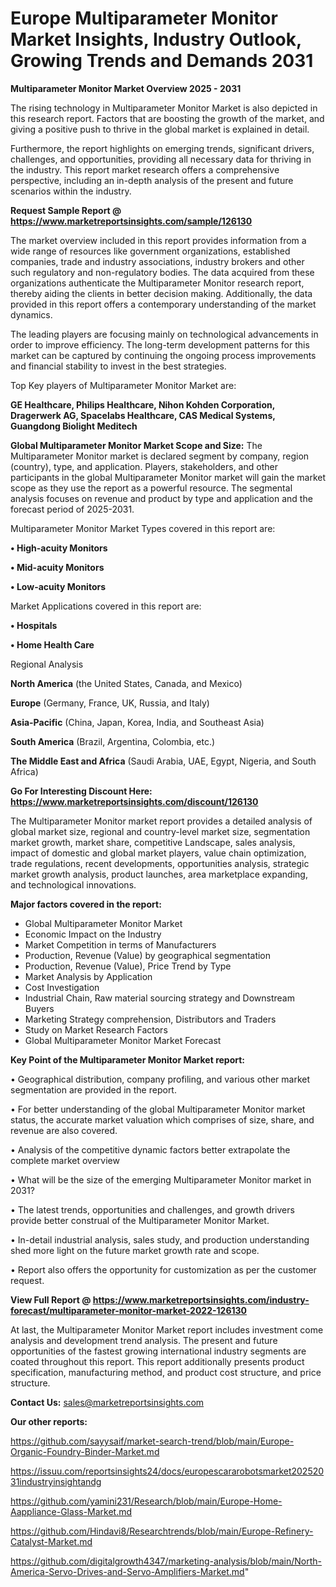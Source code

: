 # Europe Multiparameter Monitor Market Insights, Industry Outlook, Growing Trends and Demands 2031

<Strong> Multiparameter Monitor Market Overview 2025 - 2031</strong>

The rising technology in Multiparameter Monitor Market is also depicted in this research report. Factors that are boosting the growth of the market, and giving a positive push to thrive in the global market is explained in detail.

Furthermore, the report highlights on emerging trends, significant drivers, challenges, and opportunities, providing all necessary data for thriving in the industry. This report market research offers a comprehensive perspective, including an in-depth analysis of the present and future scenarios within the industry.

<strong>Request Sample Report @ <a href=https://www.marketreportsinsights.com/sample/126130>https://www.marketreportsinsights.com/sample/126130</a></strong>

The market overview included in this report provides information from a wide range of resources like government organizations, established companies, trade and industry associations, industry brokers and other such regulatory and non-regulatory bodies. The data acquired from these organizations authenticate the Multiparameter Monitor research report, thereby aiding the clients in better decision making. Additionally, the data provided in this report offers a contemporary understanding of the market dynamics.

The leading players are focusing mainly on technological advancements in order to improve efficiency. The long-term development patterns for this market can be captured by continuing the ongoing process improvements and financial stability to invest in the best strategies.

Top Key players of Multiparameter Monitor Market are:

<strong>GE Healthcare, Philips Healthcare, Nihon Kohden Corporation, Dragerwerk AG, Spacelabs Healthcare, CAS Medical Systems, Guangdong Biolight Meditech</strong>

<strong><b>Global Multiparameter Monitor Market Scope and Size:</b></strong>
The Multiparameter Monitor market is declared segment by company, region (country), type, and application. Players, stakeholders, and other participants in the global Multiparameter Monitor market will gain the market scope as they use the report as a powerful resource. The segmental analysis focuses on revenue and product by type and application and the forecast period of 2025-2031.

Multiparameter Monitor Market Types covered in this report are:

<strong>• High-acuity Monitors

• Mid-acuity Monitors

• Low-acuity Monitors</strong>

Market Applications covered in this report are:

<strong>• Hospitals

• Home Health Care</strong> 

Regional Analysis

<strong>North America</strong> (the United States, Canada, and Mexico)

<strong>Europe</strong> (Germany, France, UK, Russia, and Italy)

<strong>Asia-Pacific</strong> (China, Japan, Korea, India, and Southeast Asia)

<strong>South America</strong> (Brazil, Argentina, Colombia, etc.)

<strong>The Middle East and Africa</strong> (Saudi Arabia, UAE, Egypt, Nigeria, and South Africa)

<strong>Go For Interesting Discount Here: <a href=https://www.marketreportsinsights.com/discount/126130>https://www.marketreportsinsights.com/discount/126130</a></strong>

The Multiparameter Monitor market report provides a detailed analysis of global market size, regional and country-level market size, segmentation market growth, market share, competitive Landscape, sales analysis, impact of domestic and global market players, value chain optimization, trade regulations, recent developments, opportunities analysis, strategic market growth analysis, product launches, area marketplace expanding, and technological innovations.

<strong><b>Major factors covered in the report:</b></strong>
<ul>
  <li>Global Multiparameter Monitor Market </li>
  <li>Economic Impact on the Industry</li>
  <li>Market Competition in terms of Manufacturers</li>
  <li>Production, Revenue (Value) by geographical segmentation</li>
  <li>Production, Revenue (Value), Price Trend by Type</li>
  <li>Market Analysis by Application</li>
  <li>Cost Investigation</li>
  <li>Industrial Chain, Raw material sourcing strategy and Downstream Buyers</li>
  <li>Marketing Strategy comprehension, Distributors and Traders</li>
  <li>Study on Market Research Factors</li>
  <li>Global Multiparameter Monitor Market Forecast</li>
</ul>

<strong><b>Key Point of the Multiparameter Monitor Market report:</b></strong>

• Geographical distribution, company profiling, and various other market segmentation are provided in the report.

• For better understanding of the global Multiparameter Monitor market status, the accurate market valuation which comprises of size, share, and revenue are also covered.

• Analysis of the competitive dynamic factors better extrapolate the complete market overview

• What will be the size of the emerging Multiparameter Monitor market in 2031?

• The latest trends, opportunities and challenges, and growth drivers provide better construal of the Multiparameter Monitor Market.

• In-detail industrial analysis, sales study, and production understanding shed more light on the future market growth rate and scope.

• Report also offers the opportunity for customization as per the customer request.

<strong><b>View Full Report @ <a href=https://www.marketreportsinsights.com/industry-forecast/multiparameter-monitor-market-2022-126130>https://www.marketreportsinsights.com/industry-forecast/multiparameter-monitor-market-2022-126130</a></b></strong>


At last, the Multiparameter Monitor Market report includes investment come analysis and development trend analysis. The present and future opportunities of the fastest growing international industry segments are coated throughout this report. This report additionally presents product specification, manufacturing method, and product cost structure, and price structure.

<strong>Contact Us:</strong>
sales@marketreportsinsights.com

<strong>Our other reports:</strong>

<a href=https://github.com/sayysaif/market-search-trend/blob/main/Europe-Organic-Foundry-Binder-Market.md>https://github.com/sayysaif/market-search-trend/blob/main/Europe-Organic-Foundry-Binder-Market.md</a>

<a href=https://issuu.com/reportsinsights24/docs/europescararobotsmarket20252031industryinsightandg>https://issuu.com/reportsinsights24/docs/europescararobotsmarket20252031industryinsightandg</a>

<a href=https://github.com/yamini231/Research/blob/main/Europe-Home-Aappliance-Glass-Market.md>https://github.com/yamini231/Research/blob/main/Europe-Home-Aappliance-Glass-Market.md</a>

<a href=https://github.com/Hindavi8/Researchtrends/blob/main/Europe-Refinery-Catalyst-Market.md>https://github.com/Hindavi8/Researchtrends/blob/main/Europe-Refinery-Catalyst-Market.md</a>

<a href=https://github.com/digitalgrowth4347/marketing-analysis/blob/main/North-America-Servo-Drives-and-Servo-Amplifiers-Market.md>https://github.com/digitalgrowth4347/marketing-analysis/blob/main/North-America-Servo-Drives-and-Servo-Amplifiers-Market.md</a>"
